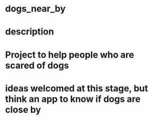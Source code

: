 # dogs_near_by
# description
# Project to help people who are scared of dogs
# ideas welcomed at this stage, but think an app to know if dogs are close by
